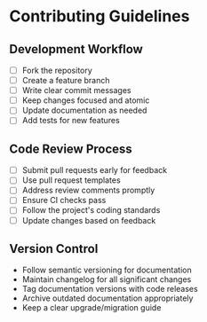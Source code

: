 # Contributing Guidelines

## Development Workflow
- [ ] Fork the repository
- [ ] Create a feature branch
- [ ] Write clear commit messages
- [ ] Keep changes focused and atomic
- [ ] Update documentation as needed
- [ ] Add tests for new features

## Code Review Process
- [ ] Submit pull requests early for feedback
- [ ] Use pull request templates
- [ ] Address review comments promptly
- [ ] Ensure CI checks pass
- [ ] Follow the project's coding standards
- [ ] Update changes based on feedback

## Version Control
- Follow semantic versioning for documentation
- Maintain changelog for all significant changes
- Tag documentation versions with code releases
- Archive outdated documentation appropriately
- Keep a clear upgrade/migration guide 